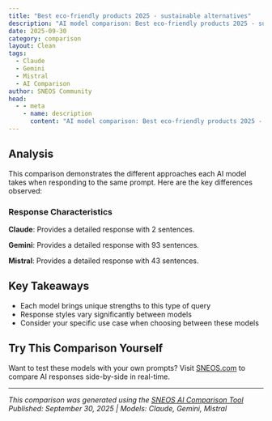 ```yaml
---
title: "Best eco-friendly products 2025 - sustainable alternatives"
description: "AI model comparison: Best eco-friendly products 2025 - sustainable alternatives..."
date: 2025-09-30
category: comparison
layout: Clean
tags:
  - Claude
  - Gemini
  - Mistral
  - AI Comparison
author: SNEOS Community
head:
  - - meta
    - name: description
      content: "AI model comparison: Best eco-friendly products 2025 - sustainable alternatives..."
---
```


<ChatComparison
  title="Best eco-friendly products 2025 - sustainable alternatives"
  prompt="Best eco-friendly products 2025 - sustainable alternatives"
  :responses='{"Claude": "# Best Eco-Friendly Products 2025: Sustainable Alternatives\n\n## \uD83C\uDFE0 **Home \u0026 Kitchen**\n\n### Cleaning Products\n- **Grove Collaborative Complete Cleaning Set** - Plant-based, concentrated formulas\n- **Blueland Cleaning Tablets** - Zero-waste refillable system\n- **Branch Basics Concentrate** - Non-toxic, versatile cleaner\n\n### Food Storage\n- **Stasher Platinum Silicone Bags** - Reusable, dishwasher-safe\n- **Bee\u0027s Wrap Assorted Pack** - Beeswax food wraps\n- **OXO POP Containers** - Airtight, BPA-free storage\n\n## \uD83D\uDC55 **Clothing \u0026 Fashion**\n\n### Sustainable Brands\n- **Patagonia Recycled Collection** - Made from recycled materials\n- **Everlane Organic Cotton Line** - Transparent, ethical production\n- **Allbirds Tree Collection** - Eucalyptus fiber footwear\n- **Girlfriend Collective Activewear** - Made from recycled plastic bottles\n\n## \uD83E\uDDF4 **Personal Care**\n\n### Beauty \u0026 Hygiene\n- **Ethique Shampoo \u0026 Conditioner Bars** - Zero-waste hair care\n- **Native Plastic-Free Deodorant** - Compostable packaging\n- **Bite Toothpaste Bits** - Plastic-free oral care\n- **Weleda Organic Skincare** - Biodynamic ingredients\n\n## \u26A1 **Energy \u0026 Tech**\n\n### Renewable Energy\n- **Goal Zero Solar Panels** - Portable solar charging\n- **Tesla Powerwall 3** - Home energy storage\n- **Anker Solar Chargers** - Eco-friendly device charging\n\n### Eco-Tech\n- **Fairphone 5** - Modular, repairable smartphone\n- **Framework Laptop** - Upgradeable, sustainable computing\n- **Nimble Wireless Chargers** - Made from recycled materials\n\n## \uD83D\uDE97 **Transportation**\n\n### Electric Vehicles (Top 2025 Models)\n- **Tesla Model Y** - Updated with improved range\n- **Rivian R1T** - Electric pickup truck\n- **Lucid Air** - Luxury electric sedan\n- **Ford F-150 Lightning** - Electric work truck\n\n### Alternative Transport\n- **RadPower Bikes** - Electric bicycles\n- **Segway Ninebot Scooters** - Electric mobility\n- **Public Transit Apps** - Reduced car dependency\n\n## \uD83C\uDF31 **Garden \u0026 Outdoor**\n\n### Sustainable Gardening\n- **Composting Bins** - Reduce food waste\n- **Rain Water Collection Systems** - Water conservation\n- **Native Plant Seeds** - Support local ecosystems\n- **Solar Garden Lights** - Renewable outdoor lighting\n\n## \uD83D\uDCA1 **Key Features to Look For**\n\n### Certifications\n- **ENERGY STAR** - Energy efficiency\n- **USDA Organic** - Organic standards\n- **Fair Trade Certified** - Ethical sourcing\n- **B-Corp Certification** - Social/environmental responsibility\n- **Cradle to Cradle Certified** - Circular economy design\n\n### Materials to Choose\n- \u2705 Recycled content\n- \u2705 Biodegradable materials\n- \u2705 Renewable resources\n- \u2705 Non-toxic ingredients\n- \u2705 Minimal packaging\n\n### Materials to Avoid\n- \u274C Single-use plastics\n- \u274C Microplastics\n- \u274C Harmful chemicals (BPA, phthalates)\n- \u274C Excessive packaging\n- \u274C Non-recyclable materials\n\n## \uD83D\uDED2 **Where to Shop**\n\n### Online Retailers\n- **Grove Collaborative** - Eco-friendly home goods\n- **Thrive Market** - Organic products\n- **Package Free Shop** - Zero-waste products\n- **EarthHero** - Sustainable marketplace\n\n### Physical Stores\n- **Whole Foods Market** - Organic/sustainable options\n- **Target\u0027s Everspring Brand** - Affordable eco-products\n- **Local Co-ops** - Community-supported sustainable goods\n\n## \uD83D\uDCB0 **Budget-Friendly Tips**\n\n1. **Start Small** - Replace items as they run out\n2. **", "Gemini": "Okay, let\u0027s look at some promising eco-friendly product trends and potential \u0022best of\u0022 contenders for 2025. Keep in mind that predicting the future is tricky, but this is based on current trajectories and anticipated advancements. I\u0027ll focus on categories with significant environmental impact and offer sustainable alternatives:\n\n**I. Home \u0026 Living:**\n\n* **Category:** **Cleaning Products**\n\n * **Problem:** Conventional cleaners often contain harsh chemicals, plastic packaging, and contribute to water pollution.\n * **Sustainable Alternatives:**\n * **Concentrated Refill Tablets/Strips:** Dissolvable tablets or strips that you add to water in a reusable bottle. Expect to see more brands offering these in various scents and formulations. Look for ingredients that are plant-based, biodegradable, and free of phosphates, phthalates, and artificial fragrances.\n * **Solid Dish Soap \u0026 Laundry Bars:** Packaging-free or minimally packaged soap bars for dishes and laundry.\n * **Multi-Surface Cleaners with Probiotics:** Utilizing beneficial bacteria to break down dirt and grime naturally. These are likely to gain popularity as people become more aware of the microbiome.\n * **Potential \u0022Best of 2025\u0022 Product:** A highly effective, affordable, and readily available concentrated refill tablet system with a wide range of scents and uses.\n* **Category:** **Furniture \u0026 Decor**\n\n * **Problem:** Deforestation, toxic glues/finishes, and unsustainable sourcing practices.\n * **Sustainable Alternatives:**\n * **Furniture Made from Recycled Materials:** Expect to see more furniture crafted from recycled plastics, reclaimed wood, or even innovative materials like mycelium (mushroom roots).\n * **Bamboo Furniture:** Bamboo is a rapidly renewable resource, but ensure it\u0027s sustainably harvested.\n * **Upcycled \u0026 Second-Hand Furniture:** The most sustainable option is often to give existing furniture a new life.\n * **Textiles Made from Organic Cotton, Hemp, or Recycled Fibers:** Look for certifications like GOTS (Global Organic Textile Standard).\n * **Cork Flooring \u0026 Wall Coverings:** Cork is a renewable resource harvested from the bark of cork oak trees.\n * **VOC-Free Paints \u0026 Finishes:** Minimize indoor air pollution.\n * **Potential \u0022Best of 2025\u0022 Product:** A stylish and durable sofa made entirely from recycled ocean plastic with modular design for easy repair and replacement of parts.\n* **Category:** **Kitchen \u0026 Food Storage**\n\n * **Problem:** Single-use plastics, food waste, and energy-intensive appliances.\n * **Sustainable Alternatives:**\n * **Reusable Food Wraps:** Beeswax wraps, silicone wraps, or cloth wraps coated with plant-based waxes.\n * **Silicone Food Storage Bags \u0026 Containers:** Durable, reusable alternatives to plastic bags.\n * **Compostable Food Storage Bags:** Made from plant-based materials like cornstarch.\n * **Efficient Appliances:** Energy Star certified refrigerators, dishwashers, and ovens.\n * **Food Waste Composting Systems:** Countertop composters that speed up the decomposition process.\n * **Potential \u0022Best of 2025\u0022 Product:** A smart refrigerator with advanced sensors that tracks food expiration dates, suggests recipes to minimize waste, and optimizes energy consumption.\n* **Category:** **Water Filtration**\n * **Problem:** Plastic water bottles, contaminated tap water.\n * **Sustainable Alternatives:**\n * **Water filter pitchers and dispensers:** Look for filters that remove a wide range of contaminants and have a long lifespan.\n * **Faucet-mounted water filters:** A convenient option for filtered water on demand.\n * **Whole-house water filtration systems:** Provide clean water throughout your entire home.\n * **Reusable water bottles with built-in filters:** Great for on-the-go hydration.\n * **Potential \u0022Best of 2025\u0022 Product:** A self-cleaning water filter pitcher with a digital display that monitors water quality and filter life, made from recycled materials.\n\n**II. Personal Care \u0026 Beauty:**\n\n* **Category:** **Skincare \u0026 Cosmetics**\n\n * **Problem:** Plastic packaging, harmful chemicals, microplastics, and unsustainable sourcing of ingredients.\n * **Sustainable Alternatives:**\n * **Solid Shampoo \u0026 Conditioner Bars:** Plastic-free and often made with natural ingredients.\n * **Refillable Skincare \u0026 Makeup:** Brands offering refillable containers to reduce packaging waste.\n * **Products with Sustainable Sourcing:** Look for brands that use ethically sourced ingredients and support fair trade practices. Consider certifications like Fair Trade.\n * **Biodegradable Glitter:** A safer alternative to traditional plastic glitter.\n * **Reusable Makeup Remover Pads:** Made from materials like bamboo or cotton.\n * **Potential \u0022Best of 2025\u0022 Product:** A fully refillable makeup system with a wide range of shades and formulations, using sustainably sourced ingredients and biodegradable packaging.\n* **Category:** **Oral Care**\n\n * **Problem:** Plastic toothbrushes, toothpaste tubes, and floss containers.\n * **Sustainable Alternatives:**\n * **Bamboo Toothbrushes:** With biodegradable handles (although the bristles are usually still nylon).\n * **Toothpaste Tablets or Powders:** Packaging-free or minimally packaged.\n * **Silk or Plant-Based Dental Floss:** Biodegradable alternatives to nylon floss.\n * **Refillable Floss Dispensers:** Reduce plastic waste.\n * **Potential \u0022Best of 2025\u0022 Product:** A subscription service that delivers bamboo toothbrushes with replaceable, biodegradable (or recyclable) bristle heads and toothpaste tablets in compostable packaging.\n\n**III. Fashion \u0026 Apparel:**\n\n* **Category:** **Clothing**\n\n * **Problem:** Fast fashion, textile waste, water pollution from dyeing processes, and unethical labor practices.\n * **Sustainable Alternatives:**\n * **Clothing Made from Organic Cotton, Hemp, Linen, or Recycled Fibers:** Prioritize natural and recycled materials.\n * **Second-Hand Clothing:** Thrifting and buying used clothing is a great way to reduce your environmental impact.\n * **Clothing Rental Services:** A good option for occasional wear items.\n * **Ethical \u0026 Fair Trade Brands:** Support brands that prioritize fair labor practices and safe working conditions.\n * **Dyeing with Natural Dyes:** Reduces water pollution.\n * **Potential \u0022Best of 2025\u0022 Product:** A durable and versatile clothing line made from recycled materials, designed for longevity and easy repair, with a take-back program for recycling old garments.\n* **Category:** **Shoes**\n\n * **Problem:** The shoe industry uses many toxic chemicals and produces a lot of waste.\n * **Sustainable Alternatives:**\n * **Shoes Made from Recycled Materials:** Brands are increasingly using recycled plastics, rubber, and other materials to make shoes.\n * **Shoes Made from Natural Materials:** Look for shoes made from materials like organic cotton, hemp, or natural rubber.\n * **Vegan Shoes:** Made without any animal products.\n * **Potential \u0022Best of 2025\u0022 Product:** High-performance running shoes made from recycled ocean plastic with a biodegradable sole.\n\n**IV. Technology:**\n\n* **Category:** **Electronics**\n\n * **Problem:** E-waste, resource depletion, and energy consumption.\n * **Sustainable Alternatives:**\n * **Refurbished Electronics:** Buying refurbished devices extends their lifespan and reduces e-waste.\n * **Modular Electronics:** Devices that can be easily upgraded and repaired, extending their lifespan.\n * **Energy-Efficient Electronics:** Look for Energy Star certified devices.\n * **Companies with Responsible Recycling Programs:** Support companies that take responsibility for the end-of-life management of their products.\n * **Potential \u0022Best of 2025\u0022 Product:** A modular smartphone with easily replaceable components, made from recycled materials, and designed for longevity.\n\n**V. Transportation:**\n\n* **Category:** **Personal Transportation**\n\n * **Problem:** Greenhouse gas emissions, air pollution, and dependence on fossil fuels.\n * **Sustainable Alternatives:**\n * **Electric Vehicles (EVs):** Reduce emissions and air pollution.\n * **Electric Bikes (E-bikes):** A great option for shorter trips.\n * **Public Transportation:** Reduce your carbon footprint.\n * **Bicycles:** A zero-emission mode of transportation.\n * **Potential \u0022Best of 2025\u0022 Product:** An affordable and long-range electric car made from sustainable materials with a fully recyclable battery.\n\n**Key Trends Driving Sustainable Product Development:**\n\n* **Circular Economy:** Designing products for reuse, repair, and recycling.\n* **Biomimicry:** Learning from nature to create more sustainable designs.\n* **Material Innovation:** Developing new materials that are biodegradable, compostable, or made from recycled content.\n* **Transparency \u0026 Traceability:** Consumers are demanding more information about the environmental and social impact of the products they buy.\n* **Subscription Models:** Encouraging reuse and reducing waste.\n\n**Important Considerations for Evaluating \u0022Best Of\u0022 Products:**\n\n* **Environmental Impact:** Consider the entire lifecycle of the product, from raw material extraction to disposal.\n* **Effectiveness:** The product should perform as well as or better than its conventional counterpart.\n* **Durability:** A sustainable product should be built to last.\n* **Affordability:** Sustainable products should be accessible to a wide range of consumers.\n* **Accessibility:** The product should be readily available for purchase.\n* **Certifications:** Look for certifications from reputable organizations like:\n * **B Corp:** Verifies social and environmental performance.\n * **Fair Trade:** Ensures fair labor practices.\n * **GOTS (Global Organic Textile Standard):** Certifies organic textiles.\n * **Energy Star:** Certifies energy efficiency.\n * **Forest Stewardship Council (FSC):** Certifies sustainable forestry.\n\n**Final Thoughts:**\n\nThe \u0022best\u0022 eco-friendly product is subjective and depends on individual needs and priorities. It\u0027s important to do your research and choose products that align with your values. Look beyond marketing claims and focus on products that are truly sustainable and make a positive impact on the planet. By 2025, expect to see even more innovative and effective eco-friendly products available, making it easier than ever to live a more sustainable lifestyle.\n", "Mistral": "Predicting the best eco-friendly products for 2025 involves considering current trends and technological advancements in sustainability. Here are some categories and specific products that are likely to be prominent:\n\n### 1. **Reusable Products**\n- **Stainless Steel Water Bottles**: Brands like Hydro Flask and Yeti are likely to continue innovating with more durable and insulated options.\n- **Silicone Food Storage**: Companies like Stasher will offer more versatile and durable silicone bags for food storage.\n- **Reusable Straws**: Bamboo, stainless steel, and silicone straws will remain popular, with new designs and materials emerging.\n\n### 2. **Sustainable Fashion**\n- **Eco-Friendly Clothing**: Brands like Patagonia, Everlane, and Reformation will continue to lead in sustainable fashion, using recycled materials and ethical manufacturing practices.\n- **Vegan Leather**: Innovations in plant-based leather alternatives, such as those made from mushrooms or pineapple leaves, will become more mainstream.\n- **Circular Fashion**: Platforms for clothing rental and resale, like Rent the Runway and ThredUp, will grow in popularity.\n\n### 3. **Eco-Friendly Home Goods**\n- **Bamboo Products**: Bamboo toothbrushes, cutlery, and furniture will continue to be popular due to their sustainability and durability.\n- **Biodegradable Cleaning Products**: Brands like Seventh Generation and Method will offer more eco-friendly cleaning solutions.\n- **Energy-Efficient Appliances**: Smart home appliances with advanced energy-saving features will be in high demand.\n\n### 4. **Sustainable Technology**\n- **Solar-Powered Devices**: Solar-powered chargers, lights, and even small appliances will become more efficient and affordable.\n- **Eco-Friendly Electronics**: Companies like Fairphone will continue to produce modular, repairable smartphones with a focus on sustainability.\n- **Green Computing**: Energy-efficient computers and servers, as well as software optimized for lower energy consumption, will be more prevalent.\n\n### 5. **Zero-Waste Products**\n- **Compostable Packaging**: More brands will adopt compostable packaging materials for food and consumer goods.\n- **Refillable Products**: Companies will offer more refillable options for household items like soap, shampoo, and laundry detergent.\n- **Plastic-Free Alternatives**: Products made from materials like beeswax wraps, glass jars, and metal containers will be widely available.\n\n### 6. **Sustainable Transportation**\n- **Electric Vehicles (EVs)**: Major advancements in battery technology will make EVs more affordable and efficient.\n- **E-Bikes and E-Scooters**: These will become even more popular for short-distance commuting, with improved battery life and design.\n- **Public Transportation**: Innovations in public transit systems, including electric buses and trains, will reduce carbon emissions.\n\n### 7. **Green Building Materials**\n- **Recycled Construction Materials**: More buildings will be constructed using recycled materials like steel, concrete, and glass.\n- **Sustainable Insulation**: Innovations in insulation materials, such as those made from recycled denim or hemp, will be more widely used.\n- **Green Roofs and Walls**: These will become more common in urban areas to improve air quality and reduce energy consumption.\n\n### 8. **Sustainable Agriculture**\n- **Vertical Farming**: This method of growing crops in stacked layers will become more efficient and widespread.\n- **Regenerative Agriculture**: Practices that focus on soil health and carbon sequestration will be more widely adopted.\n- **Plant-Based Proteins**: Innovations in plant-based meat alternatives will continue to grow, reducing the environmental impact of livestock farming.\n\n### 9. **Renewable Energy**\n- **Solar Panels**: Advances in solar panel technology will make them more efficient and cost-effective.\n- **Wind Turbines**: Improvements in wind turbine design will increase their efficiency and reduce their environmental impact.\n- **Hydrogen Fuel Cells**: This technology will become more viable for various applications, including transportation and energy storage.\n\n### 10. **Water Conservation**\n- **Rainwater Harvesting Systems**: These will become more common in residential and commercial buildings.\n- **Low-Flow Fixtures**: Innovations in low-flow showerheads, faucets, and toilets will further reduce water usage.\n- **Greywater Recycling**: Systems that recycle water from sinks, showers, and washing machines for non-potable uses will be more widely adopted.\n\nThese products and innovations represent a shift towards a more sustainable future, driven by consumer demand and technological advancements. As we approach 2025, expect to see even more creative and effective solutions to environmental challenges."}' 
  published-date="22:46"
/>

## Analysis

This comparison demonstrates the different approaches each AI model takes when responding to the same prompt. Here are the key differences observed:

### Response Characteristics

**Claude**: Provides a detailed response with 2 sentences. 

**Gemini**: Provides a detailed response with 93 sentences. 

**Mistral**: Provides a detailed response with 43 sentences. 

## Key Takeaways

- Each model brings unique strengths to this type of query
- Response styles vary significantly between models
- Consider your specific use case when choosing between these models

## Try This Comparison Yourself

Want to test these models with your own prompts? Visit [SNEOS.com](https://sneos.com) to compare AI responses side-by-side in real-time.

---

*This comparison was generated using the [SNEOS AI Comparison Tool](https://sneos.com)*
*Published: September 30, 2025 | Models: Claude, Gemini, Mistral*
